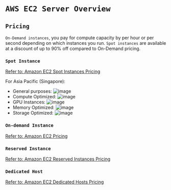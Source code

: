 # `AWS EC2 Server Overview`


## `Pricing`

`On-Demand instances`, you pay for compute capacity by per hour or per second depending on which instances you run.
`Spot instances` are available at a discount of up to 90% off compared to On-Demand pricing.

### `Spot Instance`
[Refer to: Amazon EC2 Spot Instances Pricing](https://aws.amazon.com/ec2/spot/pricing/)

For Asia Pacific (Singapore):
- General purposes:
![image](https://user-images.githubusercontent.com/14041622/45221740-f35c4c00-b2e4-11e8-91ca-35c38ecbdea9.png)
- Compute Optimized:
![image](https://user-images.githubusercontent.com/14041622/45221899-7c738300-b2e5-11e8-8927-620a04879f7c.png)
- GPU Instances:
![image](https://user-images.githubusercontent.com/14041622/45221948-a0cf5f80-b2e5-11e8-8dbd-7819864889fc.png)
- Memory Optimized:
![image](https://user-images.githubusercontent.com/14041622/45221968-afb61200-b2e5-11e8-9525-cfd322ffc5e0.png)
- Storage Optimized:
![image](https://user-images.githubusercontent.com/14041622/45221972-b6448980-b2e5-11e8-9e51-6c3f56adf33e.png)


### `On-demand Instance`
[Refer to: Amazon EC2 Pricing](https://aws.amazon.com/ec2/pricing/on-demand/)

### `Reserved Instance`
[Refer to: Amazon EC2 Reserved Instances Pricing](https://aws.amazon.com/ec2/pricing/reserved-instances/pricing/)


### `Dedicated Host`
[Refer to: Amazon EC2 Dedicated Hosts Pricing](https://aws.amazon.com/ec2/dedicated-hosts/pricing/)